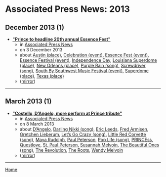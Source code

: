# Associated Press News: 2013

## December 2013 (1)

 - [**"Prince to headline 20th annual Essence Fest"**](https://apnews.com/4d2ee6a810f04caf9f6ad52f34507f4b)
    - in [Associated Press News](../../../publications/a-e/associated-press-news/index.md)
    - on 3 December 2013
    - about [Austin (place)](../../../topics/place/austin/index.md), [Celebration (event)](../../../topics/event/celebration/index.md), [Essence Fest (event)](../../../topics/event/essence-fest/index.md), [Essence Festival (event)](../../../topics/event/essence-festival/index.md), [Independence Day](../../../topics/independence-day/index.md), [Louisiana Superdome (place)](../../../topics/place/louisiana-superdome/index.md), [New Orleans (place)](../../../topics/place/new-orleans/index.md), [Purple Rain (song)](../../../topics/song/purple-rain/index.md), [Screwdriver (song)](../../../topics/song/screwdriver/index.md), [South By Southwest Music Festival (event)](../../../topics/event/south-by-southwest-music-festival/index.md), [Superdome (place)](../../../topics/place/superdome/index.md), [Texas (place)](../../../topics/place/texas/index.md)
    - ([mirror](https://web.archive.org/web/*/https://apnews.com/4d2ee6a810f04caf9f6ad52f34507f4b))

----

## March 2013 (1)

 - [**"Costello, D’Angelo, more perform at Prince tribute"**](https://apnews.com/f78be2e8ad1b4b7ebeb0c45b96f32081)
    - in [Associated Press News](../../../publications/a-e/associated-press-news/index.md)
    - on 8 March 2013
    - about [D’Angelo](../../../topics/d-angelo/index.md), [Darling Nikki (song)](../../../topics/song/darling-nikki/index.md), [Eric Leeds](../../../topics/eric-leeds/index.md), [Fred Armisen](../../../topics/fred-armisen/index.md), [Gretchen Lieberum](../../../topics/gretchen-lieberum/index.md), [Let’s Go Crazy (song)](../../../topics/song/let-s-go-crazy/index.md), [Little Red Corvette (song)](../../../topics/song/little-red-corvette/index.md), [Maya Rudolph](../../../topics/maya-rudolph/index.md), [Paul Peterson](../../../topics/paul-peterson/index.md), [Pop Life (song)](../../../topics/song/pop-life/index.md), [PRINCEss](../../../topics/princess/index.md), [Questlove](../../../topics/questlove/index.md), [St. Paul Peterson](../../../topics/st-paul-peterson/index.md), [Susannah Melvoin](../../../topics/susannah-melvoin/index.md), [The Beautiful Ones (song)](../../../topics/song/the-beautiful-ones/index.md), [The Revolution](../../../topics/the-revolution/index.md), [The Roots](../../../topics/the-roots/index.md), [Wendy Melvoin](../../../topics/wendy-melvoin/index.md)
    - ([mirror](https://web.archive.org/web/*/https://apnews.com/f78be2e8ad1b4b7ebeb0c45b96f32081))

----

[Home](../index.md)
